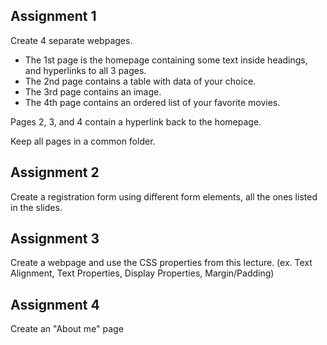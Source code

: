 ## Assignment 1

Create 4 separate webpages.
- The 1st page is the homepage containing some text inside headings, and hyperlinks to all 3 pages.
- The 2nd page contains a table with data of your choice.
- The 3rd page contains an image.
- The 4th page contains an ordered list of your favorite movies.
 
Pages 2, 3, and 4 contain a hyperlink back to the homepage.
 
Keep all pages in a common folder.

## Assignment 2

Create a registration form using different form elements, all the ones listed in the slides.

## Assignment 3

Create a webpage and use the CSS properties from this lecture. (ex. Text Alignment, Text Properties, Display Properties, Margin/Padding)  

## Assignment 4

Create an "About me" page 